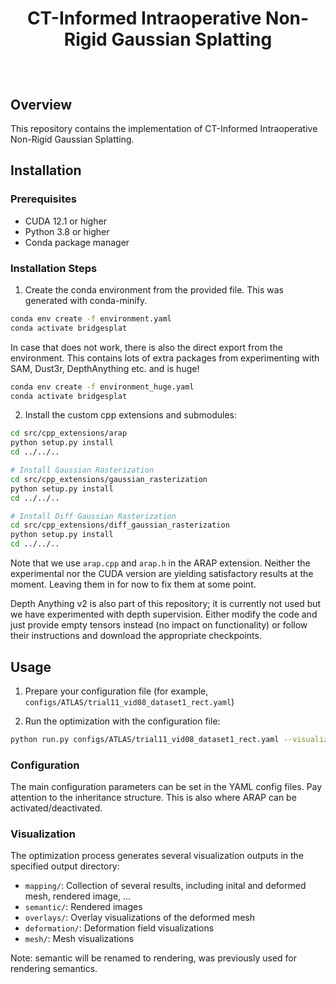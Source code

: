 <h1 align="center">

CT-Informed Intraoperative Non-Rigid Gaussian Splatting

</h1>

<br>

## Overview
This repository contains the implementation of CT-Informed Intraoperative Non-Rigid Gaussian Splatting.

## Installation

### Prerequisites
- CUDA 12.1 or higher
- Python 3.8 or higher
- Conda package manager

### Installation Steps
1. Create the conda environment from the provided file. This was generated with conda-minify.
```bash
conda env create -f environment.yaml
conda activate bridgesplat
```
In case that does not work, there is also the direct export from the environment. This contains lots of extra packages from experimenting with SAM, Dust3r, DepthAnything etc. and is huge!
```bash
conda env create -f environment_huge.yaml
conda activate bridgesplat
```

2. Install the custom cpp extensions and submodules:
```bash
cd src/cpp_extensions/arap
python setup.py install
cd ../../..

# Install Gaussian Rasterization
cd src/cpp_extensions/gaussian_rasterization
python setup.py install
cd ../../..

# Install Diff Gaussian Rasterization
cd src/cpp_extensions/diff_gaussian_rasterization
python setup.py install
cd ../../..
```

Note that we use `arap.cpp` and `arap.h` in the ARAP extension. Neither the experimental nor the CUDA version are yielding satisfactory results at the moment. Leaving them in for now to fix them at some point.

Depth Anything v2 is also part of this repository; it is currently not used but we have experimented with depth supervision. Either modify the code and just provide empty tensors instead (no impact on functionality) or follow their instructions and download the appropriate checkpoints.

## Usage

1. Prepare your configuration file (for example, `configs/ATLAS/trial11_vid08_dataset1_rect.yaml`)

2. Run the optimization with the configuration file:
```bash
python run.py configs/ATLAS/trial11_vid08_dataset1_rect.yaml --visualize
```

### Configuration

The main configuration parameters can be set in the YAML config files. Pay attention to the inheritance structure. This is also where ARAP can be activated/deactivated.

### Visualization

The optimization process generates several visualization outputs in the specified output directory:
- `mapping/`: Collection of several results, including inital and deformed mesh, rendered image, ...
- `semantic/`: Rendered images
- `overlays/`: Overlay visualizations of the deformed mesh
- `deformation/`: Deformation field visualizations
- `mesh/`: Mesh visualizations

Note: semantic will be renamed to rendering, was previously used for rendering semantics.